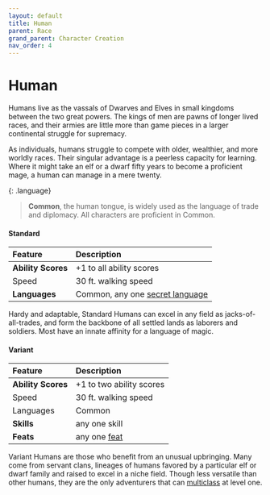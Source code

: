```yaml
---
layout: default
title: Human
parent: Race
grand_parent: Character Creation
nav_order: 4
---
```


# Human

Humans live as the vassals of Dwarves and Elves in small kingdoms between the two great powers. The kings of men are pawns of longer lived races, and their armies are little more than game pieces in a larger continental struggle for supremacy.

As individuals, humans struggle to compete with older, wealthier, and more worldly races. Their singular advantage is a peerless capacity for learning. Where it might take an elf or a dwarf fifty years to become a proficient mage, a human can manage in a mere twenty.

{: .language}
> **Common**, the human tongue, is widely used as the language of trade and diplomacy. All characters are proficient in Common.


#### Standard

| Feature            | Description                                                    |
| :----------------- | :------------------------------------------------------------- |
| **Ability Scores** | +1 to all ability scores                                       |
| Speed              | 30 ft. walking speed                                           |
| **Languages**      | Common, any one [secret language](../../more/languages/secret) |

Hardy and adaptable, Standard Humans can excel in any field as jacks-of-all-trades, and form the backbone of all settled lands as laborers and soldiers. Most have an innate affinity for a language of magic.


#### Variant

| Feature            | Description                      |
| :----------------- | :------------------------------- |
| **Ability Scores** | +1 to two ability scores         |
| Speed              | 30 ft. walking speed             |
| Languages          | Common                           |
| **Skills**         | any one skill                    |
| **Feats**          | any one [feat](../../more/feats) |

Variant Humans are those who benefit from an unusual upbringing. Many come from servant clans, lineages of humans favored by a particular elf or dwarf family and raised to excel in a niche field. Though less versatile than other humans, they are the only adventurers that can [multiclass](../../more/feats/multiclassing) at level one.
